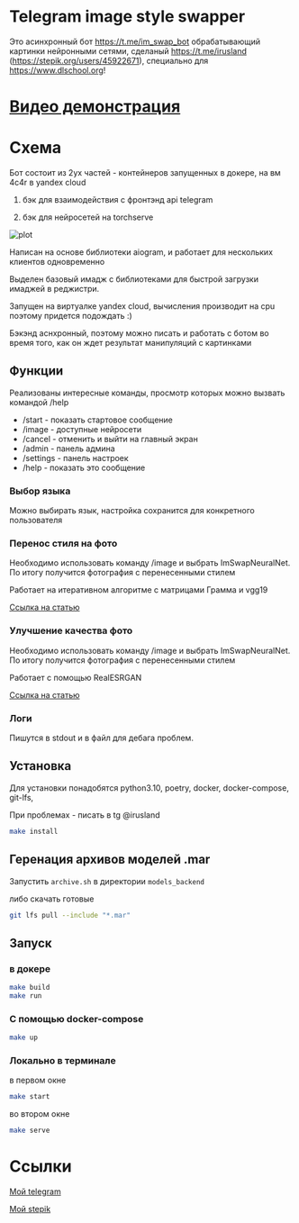 # Telegram image style swapper

Это асинхронный бот https://t.me/im_swap_bot обрабатывающий картинки нейронными сетями, сделаный https://t.me/irusland (https://stepik.org/users/45922671), специально для https://www.dlschool.org!

# [Видео демонстрация](https://youtu.be/TGebOS0A0qw)

# Схема
Бот состоит из 2ух частей - контейнеров запущенных в докере, на вм 4c4r в yandex cloud

1) бэк для взаимодействия с фронтэнд api telegram

2) бэк для нейросетей на torchserve

![plot](/Users/ruslansirazhetdinov/Documents/MIPT/telim-swap/readme/dls-tg-bog.drawio.png)

Написан на основе библиотеки aiogram, и работает для нескольких клиентов одновременно 

Выделен базовый имадж с библиотеками для быстрой загрузки имаджей в реджистри.

Запущен на виртуалке yandex cloud, вычисления производит на cpu поэтому придется подождать :) 

Бэкэнд аснхронный, поэтому можно писать и работать с ботом во время того, 
как он ждет результат манипуляций с картинками


## Функции
Реализованы интересные команды, просмотр которых можно вызвать командой /help

* /start - показать стартовое сообщение
* /image - доступные нейросети
* /cancel - отменить и выйти на главный экран
* /admin - панель админа
* /settings - панель настроек
* /help - показать это сообщение

### Выбор языка
Можно выбирать язык, настройка сохранится для конкретного пользователя


### Перенос стиля на фото
Необходимо использовать команду /image и выбрать ImSwapNeuralNet. 
По итогу получится фотография с перенесенными стилем

Работает на итеративном алгоритме с матрицами Грамма и vgg19

[Ссылка на статью](https://pytorch.org/tutorials/advanced/neural_style_tutorial.html)

### Улучшение качества фото
Необходимо использовать команду /image и выбрать ImSwapNeuralNet. 
По итогу получится фотография с перенесенными стилем

Работает с помощью RealESRGAN

[Ссылка на статью](https://arxiv.org/abs/2107.10833) 

### Логи
Пишутся в stdout и в файл для дебага проблем.


## Установка
Для установки понадобятся python3.10, poetry, docker, docker-compose, git-lfs, 

При проблемах - писать в tg @irusland

```bash
make install
```

## Геренация архивов моделей .mar
Запустить `archive.sh` в директории `models_backend`

либо скачать готовые
```bash
git lfs pull --include "*.mar"
```

## Запуск
### в докере 
```bash
make build
make run
```
### С помощью docker-compose
```bash
make up
```
### Локально в терминале
в первом окне
```bash
make start
```
во втором окне
```bash
make serve
```

# Ссылки

[Мой telegram](https://t.me/irusland)

[Мой stepik](https://stepik.org/users/45922671)
